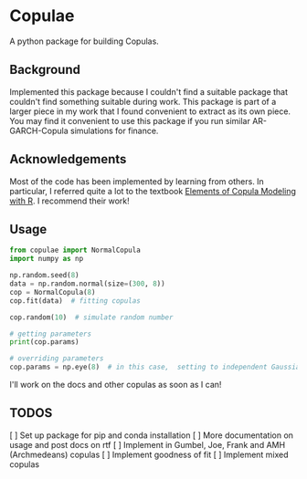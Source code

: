 # Copulae

A python package for building Copulas.

## Background

Implemented this package because I couldn't find a suitable package that couldn't find 
something suitable during work. This package is part of a larger piece in my work that 
I found convenient to extract as its own piece. You may find it convenient to use this 
package if you run similar AR-GARCH-Copula simulations for finance.

## Acknowledgements

Most of the code has been implemented by learning from others. In particular, I referred
quite a lot to the textbook [
Elements of Copula Modeling with R](https://www.amazon.com/Elements-Copula-Modeling-Marius-Hofert/dp/3319896342/).
I recommend their work!

## Usage

```python
from copulae import NormalCopula
import numpy as np

np.random.seed(8)
data = np.random.normal(size=(300, 8))
cop = NormalCopula(8)
cop.fit(data)  # fitting copulas

cop.random(10)  # simulate random number

# getting parameters
print(cop.params)  

# overriding parameters
cop.params = np.eye(8)  # in this case,  setting to independent Gaussian Copula
```

I'll work on the docs and other copulas as soon as I can!


## TODOS

[ ] Set up package for pip and conda installation
[ ] More documentation on usage and post docs on rtf
[ ] Implement in Gumbel, Joe, Frank and AMH (Archmedeans) copulas
[ ] Implement goodness of fit
[ ] Implement mixed copulas
